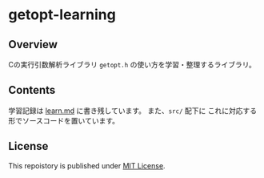 # getopt-learning

## Overview

Cの実行引数解析ライブラリ `getopt.h` の使い方を学習・整理するライブラリ。

## Contents

学習記録は [learn.md](learn.md) に書き残しています。 また、`src/` 配下に これに対応する形でソースコードを置いています。

## License

This repoistory is published under [MIT License](LICENSE).
